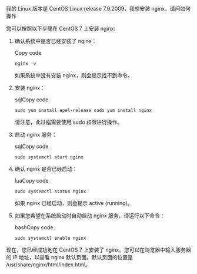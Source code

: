 我的 Linux 版本是 CentOS Linux release 7.9.2009，我想安装 nginx，请问如何操作

您可以按照以下步骤在 CentOS 7 上安装 nginx:

1.  确认系统中是否已经安装了 nginx：
    
    Copy code
    
    `nginx -v`
    
    如果系统中没有安装 nginx，则会提示找不到命令。
    
2.  安装 nginx：
    
    sqlCopy code
    
    `sudo yum install epel-release sudo yum install nginx`
    
    请注意，此过程需要使用 sudo 权限进行操作。
    
3.  启动 nginx 服务：
    
    sqlCopy code
    
    `sudo systemctl start nginx`
    
4.  确认 nginx 是否已经启动：
    
    luaCopy code
    
    `sudo systemctl status nginx`
    
    如果 nginx 已经启动，则会提示 active (running)。
    
5.  如果您希望在系统启动时自动启动 nginx 服务，请运行以下命令：
    
    bashCopy code
    
    `sudo systemctl enable nginx`
    

现在，您已经成功地在 CentOS 7 上安装了 nginx。您可以在浏览器中输入服务器的 IP 地址，以查看 nginx 默认页面。默认页面的位置是 /usr/share/nginx/html/index.html。